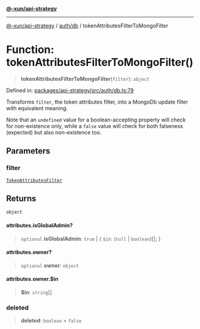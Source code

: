 [**@-xun/api-strategy**](../../../README.md)

***

[@-xun/api-strategy](../../../README.md) / [auth/db](../README.md) / tokenAttributesFilterToMongoFilter

# Function: tokenAttributesFilterToMongoFilter()

> **tokenAttributesFilterToMongoFilter**(`filter`): `object`

Defined in: [packages/api-strategy/src/auth/db.ts:79](https://github.com/Xunnamius/api-utils/blob/b785d9e67ba769b2480f64a9690c2911fb596cf7/packages/api-strategy/src/auth/db.ts#L79)

Transforms `filter`, the token attributes filter, into a MongoDb update
filter with equivalent meaning.

Note that an `undefined` value for a boolean-accepting property will check
for non-existence only, while a `false` value will check for both falseness
(expected) but also non-existence too.

## Parameters

### filter

[`TokenAttributesFilter`](../../types/type-aliases/TokenAttributesFilter.md)

## Returns

`object`

#### attributes.isGlobalAdmin?

> `optional` **isGlobalAdmin**: `true` \| \{ `$in`: (`null` \| `boolean`)[]; \}

#### attributes.owner?

> `optional` **owner**: `object`

#### attributes.owner.$in

> **$in**: `string`[]

### deleted

> **deleted**: `boolean` = `false`
